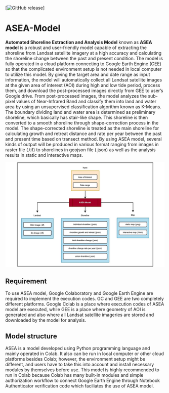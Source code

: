 [![GitHub release](https://img.shields.io/github/release/kvos/CoastSat)]

# ASEA-Model

**Automated Shoreline Extraction and Analysis Model** known as **ASEA model** is a robust and
user-friendly model capable of extracting the shoreline from Landsat satellite imagery at a
high accuracy and calculating the shoreline change between the past and present condition.
The model is fully operated in a cloud platform connecting to Google Earth Engine
(GEE) so that the complicated environment setup is not needed in local computer to utilize
this model. By giving the target area and date range as input information, the model will
automatically collect all Landsat satellite images at the given area of interest (AOI) during
high and low tide period, process them, and download the post-processed images directly
from GEE to user’s Google drive. From post-processed images, the model analyzes the
sub-pixel values of Near-Infrared Band and classify them into land and water area by using
an unsupervised classification algorithm known as K-Means. The boundary dividing land
and water area is determined as preliminary shoreline, which basically has stair-like shape.
This shoreline is then converted to a smooth shoreline through shape-correction process in
the model. The shape-corrected shoreline is treated as the main shoreline for calculating
growth and retreat distance and rate per year between the past and present time based on transect
method. By using ASEA model, several kinds of output will be produced in various format ranging from images
in raster file (.tif) to shorelines in geojson file (.json) as well as the analysis results in static
and interactive maps.

![plot](img/diagram.png)


## Requirement
To use ASEA model, Google Colaboratory and Google Earth Engine are required to implement
the execution codes. GC and GEE are two completely different platforms. Google
Colab is a place where execution codes of ASEA model are executed, while GEE is a place
where geometry of AOI is generated and also where all Landsat satellite imageries are stored
and downloaded by the model for analysis.

## Model structure
ASEA is a model developed using Python programming language and mainly operated in
Colab. It also can be run in local computer or other cloud platforms besides Colab; however,
the environment setup might be different, and users have to take this into account and install
necessary modules by themselves before use. This model is highly recommended to run in
Colab because Colab has many built-in modules and simple authorization workflow to connect
Google Earth Engine through Notebook Authenticator verification code which faciliates
the use of ASEA model.

